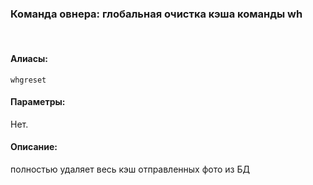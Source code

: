 ### **Команда овнера: глобальная очистка кэша команды wh**
<br>

#### **Алиасы**:
`whgreset`


#### **Параметры**:
Нет.


#### **Описание**:
полностью удаляет весь кэш отправленных фото из БД
